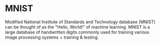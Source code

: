 # MNIST
Modified National Institute of Standards and Technology database (MNIST) can be thought of as the "Hello, World!" of machine learning. MNIST is a large database of handwritten digits commonly used for training various image processing systems + training & testing.
